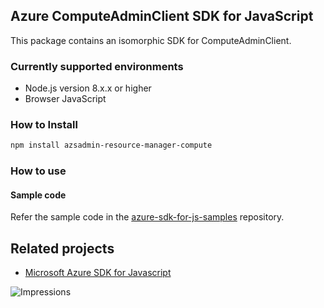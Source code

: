## Azure ComputeAdminClient SDK for JavaScript

This package contains an isomorphic SDK for ComputeAdminClient.

### Currently supported environments

- Node.js version 8.x.x or higher
- Browser JavaScript

### How to Install

```bash
npm install azsadmin-resource-manager-compute
```

### How to use

#### Sample code

Refer the sample code in the [azure-sdk-for-js-samples](https://github.com/Azure/azure-sdk-for-js-samples) repository.

## Related projects

- [Microsoft Azure SDK for Javascript](https://github.com/Azure/azure-sdk-for-js)


![Impressions](https://azure-sdk-impressions.azurewebsites.net/api/impressions/azure-sdk-for-js%2Fsdk%2Fcdn%2Farm-cdn%2FREADME.png)